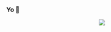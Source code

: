 ### Yo 👋


<p align="center">
  <a href="https://skillicons.dev">
    <img src="https://skillicons.dev/icons?i=angular,js,jquery,vue,html,bootstrap,php,laravel,css,scss,docker,git,mysql,redis" />
  </a>
</p>

<!--
**Marcus-Nightingale/Marcus-Nightingale** is a ✨ _special_ ✨ repository because its `README.md` (this file) appears on your GitHub profile.

Here are some ideas to get you started:

- 🔭 I’m currently working on ...
- 🌱 I’m currently learning ...
- 👯 I’m looking to collaborate on ...
- 🤔 I’m looking for help with ...
- 💬 Ask me about ...
- 📫 How to reach me: ...
- 😄 Pronouns: ...
- ⚡ Fun fact: ...
-->

